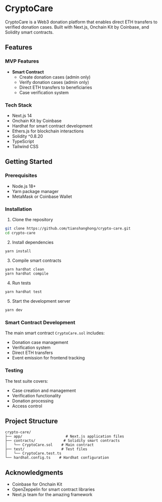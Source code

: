 # CryptoCare

CryptoCare is a Web3 donation platform that enables direct ETH transfers to verified donation cases. Built with Next.js, Onchain Kit by Coinbase, and Solidity smart contracts.

## Features

### MVP Features
- **Smart Contract**
  - Create donation cases (admin only)
  - Verify donation cases (admin only)
  - Direct ETH transfers to beneficiaries
  - Case verification system

### Tech Stack
- Next.js 14
- Onchain Kit by Coinbase
- Hardhat for smart contract development
- Ethers.js for blockchain interactions
- Solidity ^0.8.20
- TypeScript
- Tailwind CSS

## Getting Started

### Prerequisites
- Node.js 18+
- Yarn package manager
- MetaMask or Coinbase Wallet

### Installation

1. Clone the repository
```bash
git clone https://github.com/tianshanghong/crypto-care.git
cd crypto-care
```

2. Install dependencies
```bash
yarn install
```

3. Compile smart contracts
```bash
yarn hardhat clean
yarn hardhat compile
```

4. Run tests
```bash
yarn hardhat test
```

5. Start the development server
```bash
yarn dev
```

### Smart Contract Development

The main smart contract `CryptoCare.sol` includes:
- Donation case management
- Verification system
- Direct ETH transfers
- Event emission for frontend tracking

### Testing

The test suite covers:
- Case creation and management
- Verification functionality
- Donation processing
- Access control

## Project Structure

```
crypto-care/
├── app/                    # Next.js application files
├── contracts/             # Solidity smart contracts
│   └── CryptoCare.sol    # Main contract
├── test/                 # Test files
│   └── CryptoCare.test.ts
└── hardhat.config.ts    # Hardhat configuration
```

## Acknowledgments

- Coinbase for Onchain Kit
- OpenZeppelin for smart contract libraries
- Next.js team for the amazing framework
